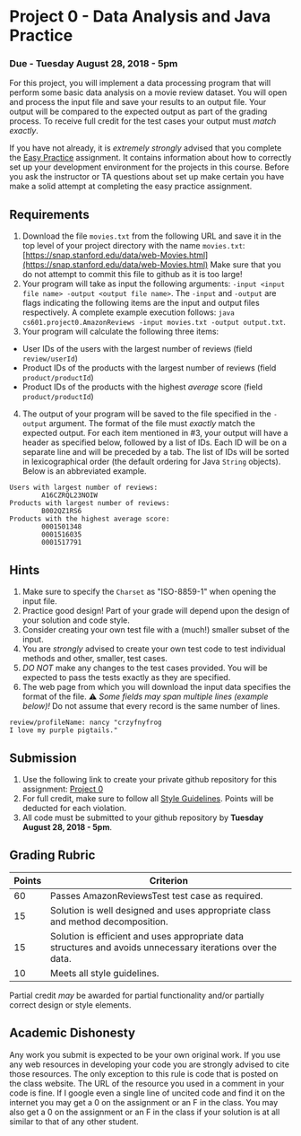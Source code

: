 Project 0 - Data Analysis and Java Practice
===========================================

### Due - Tuesday August 28, 2018 - 5pm

For this project, you will implement a data processing program that will perform some basic data analysis on a movie review dataset. You will open and process the input file and save your results to an output file. Your output will be compared to the expected output as part of the grading process. To receive full credit for the test cases your output must *match exactly*.

If you have not already, it is *extremely strongly* advised that you complete the [Easy Practice](https://github.com/CS601-F18/practice.easy) assignment. It contains information about how to correctly set up your development environment for the projects in this course. Before you ask the instructor or TA questions about set up make certain you have make a solid attempt at completing the easy practice assignment.

## Requirements

1. Download the file `movies.txt` from the following URL and save it in the top level of your project directory with the name `movies.txt`: [https://snap.stanford.edu/data/web-Movies.html](https://snap.stanford.edu/data/web-Movies.html) Make sure that you do not attempt to commit this file to github as it is too large!
2. Your program will take as input the following arguments: `-input <input file name> -output <output file name>`. The `-input` and `-output` are flags indicating the following items are the input and output files respectively. A complete example execution follows: `java cs601.project0.AmazonReviews -input movies.txt -output output.txt`.
3. Your program will calculate the following three items: 
  - User IDs of the users with the largest number of reviews (field `review/userId`)
  - Product IDs of the products with the largest number of reviews (field `product/productId`)
  - Product IDs of the products with the highest *average* score (field `product/productId`)
4. The output of your program will be saved to the file specified in the `-output` argument. The format of the file must *exactly* match the expected output. For each item mentioned in #3, your output will have a header as specified below, followed by a list of IDs.  Each ID will be on a separate line and will be preceded by a tab. The list of IDs will be sorted in lexicographical order (the default ordering for Java `String` objects). Below is an abbreviated example.

```
Users with largest number of reviews:
        A16CZRQL23NOIW
Products with largest number of reviews:
        B002QZ1RS6
Products with the highest average score:
        0001501348
        0001516035
        0001517791        
```
   

## Hints

1. Make sure to specify the `Charset` as "ISO-8859-1" when opening the input file.
2. Practice good design! Part of your grade will depend upon the design of your solution and code style. 
3. Consider creating your own test file with a (much!) smaller subset of the input. 
4. You are *strongly* advised to create your own test code to test individual methods and other, smaller, test cases.
5. *DO NOT* make any changes to the test cases provided. You will be expected to pass the tests exactly as they are specified.
6. The web page from which you will download the input data specifies the format of the file. :warning: *Some fields may span multiple lines (example below)!* Do not assume that every record is the same number of lines.

```
review/profileName: nancy "crzyfnyfrog
I love my purple pigtails."
```

## Submission

1. Use the following link to create your private github repository for this assignment: [Project 0](https://classroom.github.com/a/OfX8D3ZS)
2. For full credit, make sure to follow all [Style Guidelines](https://github.com/CS601-F18/notes/blob/master/admin/style.md). Points will be deducted for each violation.
3. All code must be submitted to your github repository by **Tuesday August 28, 2018 - 5pm**.


## Grading Rubric

| Points | Criterion |
| ------ | -------- |  
| 60 | Passes AmazonReviewsTest test case as required. |  
| 15 | Solution is well designed and uses appropriate class and method decomposition. |  
| 15 | Solution is efficient and uses appropriate data structures and avoids unnecessary iterations over the data. |  
| 10 | Meets all style guidelines. |  

Partial credit *may* be awarded for partial functionality and/or partially correct design or style elements.

## Academic Dishonesty

Any work you submit is expected to be your own original work. If you use any web resources in developing your code you are strongly advised to cite those resources. The only exception to this rule is code that is posted on the class website. The URL of the resource you used in a comment in your code is fine. If I google even a single line of uncited code and find it on the internet you may get a 0 on the assignment or an F in the class. You may also get a 0 on the assignment or an F in the class if your solution is at all similar to that of any other student.

